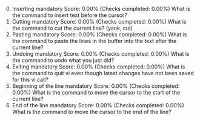 0. Inserting mandatory
Score: 0.00% (Checks completed: 0.00%)
What is the command to insert text before the cursor?
1. Cutting mandatory
Score: 0.00% (Checks completed: 0.00%)
What is the command to cut the current line? (yank, cut)
2. Pasting mandatory
Score: 0.00% (Checks completed: 0.00%)
What is the command to paste the lines in the buffer into the text after the current line?
3. Undoing mandatory
Score: 0.00% (Checks completed: 0.00%)
What is the command to undo what you just did?
4. Exiting mandatory
Score: 0.00% (Checks completed: 0.00%)
What is the command to quit vi even though latest changes have not been saved for this vi call?
5. Beginning of the line mandatory
Score: 0.00% (Checks completed: 0.00%)
What is the command to move the cursor to the start of the current line?
6. End of the line mandatory
Score: 0.00% (Checks completed: 0.00%)
What is the command to move the cursor to the end of the line?
